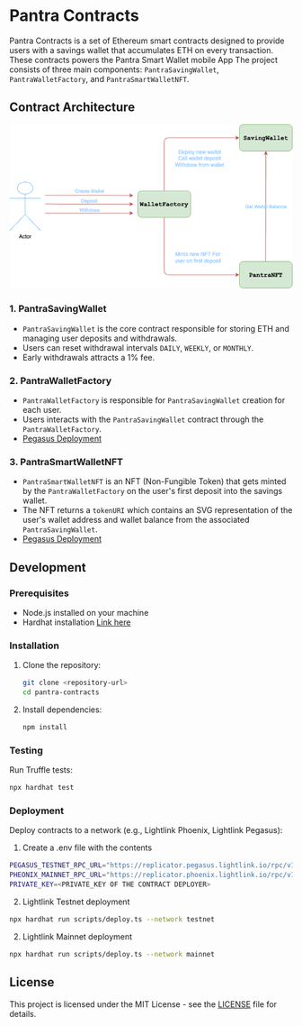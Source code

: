 # Pantra Contracts

Pantra Contracts is a set of Ethereum smart contracts designed to provide users with a savings wallet that accumulates ETH on every transaction. These contracts powers the Pantra Smart Wallet mobile App The project consists of three main components: `PantraSavingWallet`, `PantraWalletFactory`, and `PantraSmartWalletNFT`.

## Contract Architecture

![Pantra Contracts Architecture](contracts.png)

### 1. PantraSavingWallet

* `PantraSavingWallet` is the core contract responsible for storing ETH and managing user deposits and withdrawals.
* Users can reset withdrawal intervals `DAILY`, `WEEKLY`, or `MONTHLY`.
* Early withdrawals attracts a 1% fee.

### 2. PantraWalletFactory

- `PantraWalletFactory` is responsible for `PantraSavingWallet` creation for each user.
- Users interacts with the `PantraSavingWallet` contract through the `PantraWalletFactory`.
- [Pegasus Deployment](https://pegasus.lightlink.io/address/0x84A7BB3e3210F3F38eeF88615492f066917eCA37)

### 3. PantraSmartWalletNFT

- `PantraSmartWalletNFT` is an NFT (Non-Fungible Token) that gets minted by the `PantraWalletFactory` on the user's first deposit into the savings wallet.
- The NFT returns a `tokenURI` which contains an SVG representation of the user's wallet address and wallet balance from the associated `PantraSavingWallet`.
- [Pegasus Deployment](https://pegasus.lightlink.io/address/0xF0c8355c1744532C1093f751847763191314992b)

## Development

### Prerequisites

- Node.js installed on your machine
- Hardhat installation [Link here](https://hardhat.org/hardhat-runner/docs/getting-started#installation)

### Installation

1. Clone the repository:

   ```bash
   git clone <repository-url>
   cd pantra-contracts
   ```

2. Install dependencies:

   ```bash
   npm install
   ```

### Testing

Run Truffle tests:

```bash
npx hardhat test
```

### Deployment

Deploy contracts to a network (e.g., Lightlink Phoenix, Lightlink Pegasus):
1. Create a .env file with the contents
```bash
PEGASUS_TESTNET_RPC_URL="https://replicator.pegasus.lightlink.io/rpc/v1"
PHEONIX_MAINNET_RPC_URL="https://replicator.phoenix.lightlink.io/rpc/v1"
PRIVATE_KEY=<PRIVATE_KEY OF THE CONTRACT DEPLOYER>
```
2. Lightlink Testnet deployment
```bash
npx hardhat run scripts/deploy.ts --network testnet
```

2. Lightlink Mainnet deployment
```bash
npx hardhat run scripts/deploy.ts --network mainnet
```

## License

This project is licensed under the MIT License - see the [LICENSE](LICENSE) file for details.
